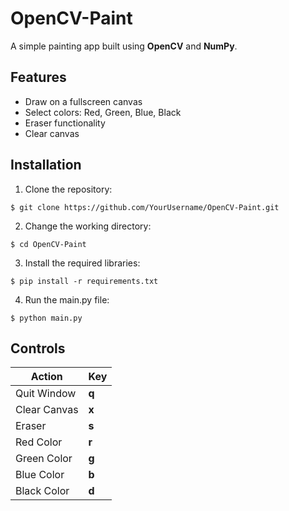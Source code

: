 # OpenCV-Paint

A simple painting app built using **OpenCV** and **NumPy**.

## Features
- Draw on a fullscreen canvas
- Select colors: Red, Green, Blue, Black
- Eraser functionality
- Clear canvas

## Installation

1. Clone the repository:  
```
$ git clone https://github.com/YourUsername/OpenCV-Paint.git
```
2. Change the working directory: 
```
$ cd OpenCV-Paint
```
3. Install the required libraries: 
```
$ pip install -r requirements.txt
```
4. Run the main.py file: 
```
$ python main.py
```
   
## Controls

| Action        | Key |
|---------------|-----|
| Quit Window   | **q** |
| Clear Canvas  | **x** |
| Eraser        | **s** |
| Red Color     | **r** |
| Green Color   | **g** |
| Blue Color    | **b** |
| Black Color   | **d** |
